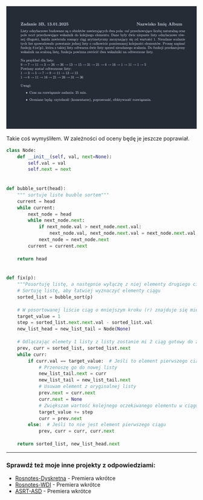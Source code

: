 <picture>
  <source srcset="../../../srt/zbior_zadan/2024_3B.png" media="(prefers-color-scheme: light)">
  <source srcset="../../../srt/zbior_zadan/black_2024_3B.png" media="(prefers-color-scheme: dark)">
  <img src="../../../srt/zbior_zadan/black_2024_3B.png" alt="zadanie 2024_3B">
</picture>

Takie coś wymyśliłem. W zależności od oceny będę je jeszcze poprawiał.

```python
class Node:
    def __init__(self, val, next=None):
        self.val = val
        self.next = next


def bubble_sort(head):
    """ sortuje liste buuble sortem"""
    current = head
    while current:
        next_node = head
        while next_node.next:
            if next_node.val > next_node.next.val:
                next_node.val, next_node.next.val = next_node.next.val, next_node.val
            next_node = next_node.next
        current = current.next

    return head


def fix(p):
    """Posortuję listę, a następnie wyłączę z niej elementy drugiego ciągu, tworząc osobną listę. Na końcu zwrócę obie listy."""
    # Sortuję listę, aby łatwiej wyznaczyć elementy ciągu
    sorted_list = bubble_sort(p)

    # W posortowanej liście ciąg o mniejszym kroku (r) znajduje się między 1. lub 2. a 3. elementem
    target_value = 1
    step = sorted_list.next.next.val - sorted_list.val
    new_list_head = new_list_tail = Node(None)

    # Odlączając elemety 1 listy z listy zostanie mi 2 ciąg gotowy do zwrócenia
    prev, curr = sorted_list, sorted_list.next
    while curr:
        if curr.val == target_value:  # Jeśli to element pierwszego ciągu
            # Przenoszę go do nowej listy
            new_list_tail.next = curr
            new_list_tail = new_list_tail.next
            # Usuwam element z oryginalnej listy
            prev.next = curr.next
            curr.next = None
            # Zwiększam wartość kolejnego oczekiwanego elementu w ciągu
            target_value += step
            curr = prev.next
        else:  # Jeśli to nie jest element pierwszego ciągu
            prev, curr = curr, curr.next

    return sorted_list, new_list_head.next
```

---
### Sprawdź też moje inne projekty z odpowiedziami:
- [Rosnotes-Dyskretna](https://github.com/kamilGie/Rosnotes-Dyskretna) - Premiera wkrótce
- [Rosnotes-WDI](https://github.com/kamilGie/Rosnotes-WDI) - Premiera wkrótce
- [ASRT-ASD](https://github.com/kamilGie/ASRT-ASD) - Premiera wkrótce
